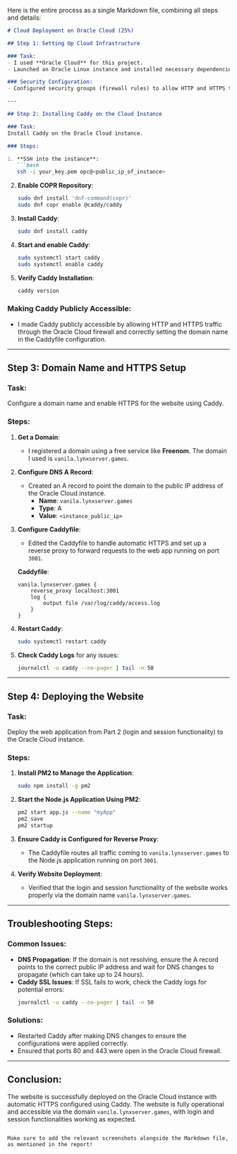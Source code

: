 Here is the entire process as a single Markdown file, combining all steps and details:

```markdown
# Cloud Deployment on Oracle Cloud (25%)

## Step 1: Setting Up Cloud Infrastructure

### Task:
- I used **Oracle Cloud** for this project.
- Launched an Oracle Linux instance and installed necessary dependencies.

### Security Configuration:
- Configured security groups (firewall rules) to allow HTTP and HTTPS traffic by setting up Ingress rules in the Oracle Cloud firewall. These rules enabled traffic on ports 80 (HTTP) and 443 (HTTPS) to reach the cloud instance.

---

## Step 2: Installing Caddy on the Cloud Instance

### Task:
Install Caddy on the Oracle Cloud instance.

### Steps:

1. **SSH into the instance**:
   ```bash
   ssh -i your_key.pem opc@<public_ip_of_instance>
   ```

2. **Enable COPR Repository**:
   ```bash
   sudo dnf install 'dnf-command(copr)'
   sudo dnf copr enable @caddy/caddy
   ```

3. **Install Caddy**:
   ```bash
   sudo dnf install caddy
   ```

4. **Start and enable Caddy**:
   ```bash
   sudo systemctl start caddy
   sudo systemctl enable caddy
   ```

5. **Verify Caddy Installation**:
   ```bash
   caddy version
   ```

### Making Caddy Publicly Accessible:
- I made Caddy publicly accessible by allowing HTTP and HTTPS traffic through the Oracle Cloud firewall and correctly setting the domain name in the Caddyfile configuration.

---

## Step 3: Domain Name and HTTPS Setup

### Task:
Configure a domain name and enable HTTPS for the website using Caddy.

### Steps:

1. **Get a Domain**:
   - I registered a domain using a free service like **Freenom**. The domain I used is `vanila.lynxserver.games`.

2. **Configure DNS A Record**:
   - Created an A record to point the domain to the public IP address of the Oracle Cloud instance.
     - **Name**: `vanila.lynxserver.games`
     - **Type**: A
     - **Value**: `<instance_public_ip>`

3. **Configure Caddyfile**:
   - Edited the Caddyfile to handle automatic HTTPS and set up a reverse proxy to forward requests to the web app running on port `3001`.

   **Caddyfile**:
   ```text
   vanila.lynxserver.games {
       reverse_proxy localhost:3001
       log {
           output file /var/log/caddy/access.log
       }
   }
   ```

4. **Restart Caddy**:
   ```bash
   sudo systemctl restart caddy
   ```

5. **Check Caddy Logs** for any issues:
   ```bash
   journalctl -u caddy --no-pager | tail -n 50
   ```

---

## Step 4: Deploying the Website

### Task:
Deploy the web application from Part 2 (login and session functionality) to the Oracle Cloud instance.

### Steps:

1. **Install PM2 to Manage the Application**:
   ```bash
   sudo npm install -g pm2
   ```

2. **Start the Node.js Application Using PM2**:
   ```bash
   pm2 start app.js --name "myApp"
   pm2 save
   pm2 startup
   ```

3. **Ensure Caddy is Configured for Reverse Proxy**:
   - The Caddyfile routes all traffic coming to `vanila.lynxserver.games` to the Node.js application running on port `3001`.

4. **Verify Website Deployment**:
   - Verified that the login and session functionality of the website works properly via the domain name `vanila.lynxserver.games`.

---

## Troubleshooting Steps:

### Common Issues:
- **DNS Propagation**: If the domain is not resolving, ensure the A record points to the correct public IP address and wait for DNS changes to propagate (which can take up to 24 hours).
- **Caddy SSL Issues**: If SSL fails to work, check the Caddy logs for potential errors:
  ```bash
  journalctl -u caddy --no-pager | tail -n 50
  ```

### Solutions:
- Restarted Caddy after making DNS changes to ensure the configurations were applied correctly.
- Ensured that ports 80 and 443 were open in the Oracle Cloud firewall.

---

## Conclusion:

The website is successfully deployed on the Oracle Cloud instance with automatic HTTPS configured using Caddy. The website is fully operational and accessible via the domain `vanila.lynxserver.games`, with login and session functionalities working as expected.
```

Make sure to add the relevant screenshots alongside the Markdown file, as mentioned in the report!
